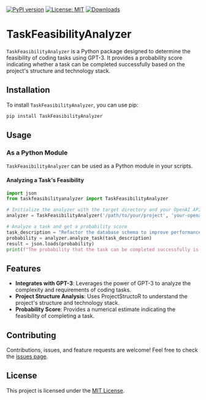[![PyPI version](https://badge.fury.io/py/TaskFeasibilityAnalyzer.svg)](https://badge.fury.io/py/TaskFeasibilityAnalyzer)
[![License: MIT](https://img.shields.io/badge/License-MIT-green.svg)](https://opensource.org/licenses/MIT)
[![Downloads](https://static.pepy.tech/badge/taskfeasibilityanalyzer)](https://pepy.tech/project/taskfeasibilityanalyzer)

# TaskFeasibilityAnalyzer

`TaskFeasibilityAnalyzer` is a Python package designed to determine the feasibility of coding tasks using GPT-3. It provides a probability score indicating whether a task can be completed successfully based on the project's structure and technology stack.

## Installation

To install `TaskFeasibilityAnalyzer`, you can use pip:

```bash
pip install TaskFeasibilityAnalyzer
```

## Usage

### As a Python Module

`TaskFeasibilityAnalyzer` can be used as a Python module in your scripts.

#### Analyzing a Task's Feasibility

```python
import json
from taskfeasibilityanalyzer import TaskFeasibilityAnalyzer

# Initialize the analyzer with the target directory and your OpenAI API key
analyzer = TaskFeasibilityAnalyzer('/path/to/your/project', 'your-openai-api-key')

# Analyze a task and get a probability score
task_description = "Refactor the database schema to improve performance."
probability = analyzer.analyze_task(task_description)
result = json.loads(probability)
print(f"The probability that the task can be completed successfully is {result:.2f}")
```

## Features

- **Integrates with GPT-3**: Leverages the power of GPT-3 to analyze the complexity and requirements of coding tasks.
- **Project Structure Analysis**: Uses ProjectStructoR to understand the project's structure and technology stack.
- **Probability Score**: Provides a numerical estimate indicating the feasibility of completing a task.

## Contributing

Contributions, issues, and feature requests are welcome! Feel free to check the [issues page](https://github.com/chigwell/TaskFeasibilityAnalyzer/issues).

## License

This project is licensed under the [MIT License](https://choosealicense.com/licenses/mit/).
